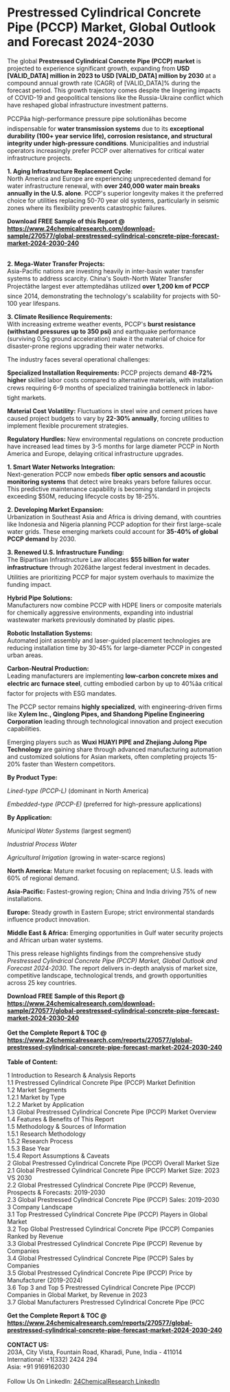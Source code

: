 <h1>Prestressed Cylindrical Concrete Pipe (PCCP) Market, Global Outlook and Forecast 2024-2030</h1><p>The global <strong>Prestressed Cylindrical Concrete Pipe (PCCP) market</strong> is projected to experience significant growth, expanding from <strong>USD [VALID_DATA] million in 2023 to USD [VALID_DATA] million by 2030</strong> at a compound annual growth rate (CAGR) of [VALID_DATA]% during the forecast period. This growth trajectory comes despite the lingering impacts of COVID-19 and geopolitical tensions like the Russia-Ukraine conflict which have reshaped global infrastructure investment patterns.</p><p>PCCPâa high-performance pressure pipe solutionâhas become indispensable for <strong>water transmission systems</strong> due to its <strong>exceptional durability (100+ year service life), corrosion resistance, and structural integrity under high-pressure conditions</strong>. Municipalities and industrial operators increasingly prefer PCCP over alternatives for critical water infrastructure projects.</p><p><strong>1. Aging Infrastructure Replacement Cycle:</strong><br>
North America and Europe are experiencing unprecedented demand for water infrastructure renewal, with <strong>over 240,000 water main breaks annually in the U.S. alone</strong>. PCCP's superior longevity makes it the preferred choice for utilities replacing 50-70 year old systems, particularly in seismic zones where its flexibility prevents catastrophic failures.</p><div><b>Download FREE Sample of this Report @ 
            <a href="https://www.24chemicalresearch.com/download-sample/270577/global-prestressed-cylindrical-concrete-pipe-forecast-market-2024-2030-240">
            https://www.24chemicalresearch.com/download-sample/270577/global-prestressed-cylindrical-concrete-pipe-forecast-market-2024-2030-240</a></b></div><br><p><strong>2. Mega-Water Transfer Projects:</strong><br>
Asia-Pacific nations are investing heavily in inter-basin water transfer systems to address scarcity. China's South-North Water Transfer Projectâthe largest ever attemptedâhas utilized <strong>over 1,200 km of PCCP</strong> since 2014, demonstrating the technology's scalability for projects with 50-100 year lifespans.</p><p><strong>3. Climate Resilience Requirements:</strong><br>
With increasing extreme weather events, PCCP's <strong>burst resistance (withstand pressures up to 350 psi)</strong> and earthquake performance (surviving 0.5g ground acceleration) make it the material of choice for disaster-prone regions upgrading their water networks.</p><p>The industry faces several operational challenges:</p><p><strong>Specialized Installation Requirements:</strong> PCCP projects demand <strong>48-72% higher</strong> skilled labor costs compared to alternative materials, with installation crews requiring 6-9 months of specialized trainingâa bottleneck in labor-tight markets.</p><p><strong>Material Cost Volatility:</strong> Fluctuations in steel wire and cement prices have caused project budgets to vary by <strong>22-30% annually</strong>, forcing utilities to implement flexible procurement strategies.</p><p><strong>Regulatory Hurdles:</strong> New environmental regulations on concrete production have increased lead times by 3-5 months for large diameter PCCP in North America and Europe, delaying critical infrastructure upgrades.</p><p><strong>1. Smart Water Networks Integration:</strong><br>
Next-generation PCCP now embeds <strong>fiber optic sensors and acoustic monitoring systems</strong> that detect wire breaks years before failures occur. This predictive maintenance capability is becoming standard in projects exceeding $50M, reducing lifecycle costs by 18-25%.</p><p><strong>2. Developing Market Expansion:</strong><br>
Urbanization in Southeast Asia and Africa is driving demand, with countries like Indonesia and Nigeria planning PCCP adoption for their first large-scale water grids. These emerging markets could account for <strong>35-40% of global PCCP demand</strong> by 2030.</p><p><strong>3. Renewed U.S. Infrastructure Funding:</strong><br>
The Bipartisan Infrastructure Law allocates <strong>$55 billion for water infrastructure</strong> through 2026âthe largest federal investment in decades. Utilities are prioritizing PCCP for major system overhauls to maximize the funding impact.</p><p><strong>Hybrid Pipe Solutions:</strong><br>
	Manufacturers now combine PCCP with HDPE liners or composite materials for chemically aggressive environments, expanding into industrial wastewater markets previously dominated by plastic pipes.</p><p><strong>Robotic Installation Systems:</strong><br>
	Automated joint assembly and laser-guided placement technologies are reducing installation time by 30-45% for large-diameter PCCP in congested urban areas.</p><p><strong>Carbon-Neutral Production:</strong><br>
	Leading manufacturers are implementing <strong>low-carbon concrete mixes and electric arc furnace steel</strong>, cutting embodied carbon by up to 40%âa critical factor for projects with ESG mandates.</p><p>The PCCP sector remains <strong>highly specialized</strong>, with engineering-driven firms like <strong>Xylem Inc., Qinglong Pipes, and Shandong Pipeline Engineering Corporation</strong> leading through technological innovation and project execution capabilities.</p><p>Emerging players such as <strong>Wuxi HUAYI PIPE and Zhejiang Julong Pipe Technology</strong> are gaining share through advanced manufacturing automation and customized solutions for Asian markets, often completing projects 15-20% faster than Western competitors.</p><p><strong>By Product Type:</strong></p><p><em>Lined-type (PCCP-L)</em> (dominant in North America)</p><p><em>Embedded-type (PCCP-E)</em> (preferred for high-pressure applications)</p><p><strong>By Application:</strong></p><p><em>Municipal Water Systems</em> (largest segment)</p><p><em>Industrial Process Water</em></p><p><em>Agricultural Irrigation</em> (growing in water-scarce regions)</p><p><strong>North America:</strong> Mature market focusing on replacement; U.S. leads with 60% of regional demand.</p><p><strong>Asia-Pacific:</strong> Fastest-growing region; China and India driving 75% of new installations.</p><p><strong>Europe:</strong> Steady growth in Eastern Europe; strict environmental standards influence product innovation.</p><p><strong>Middle East &amp; Africa:</strong> Emerging opportunities in Gulf water security projects and African urban water systems.</p><p>This press release highlights findings from the comprehensive study <em>Prestressed Cylindrical Concrete Pipe (PCCP) Market, Global Outlook and Forecast 2024-2030</em>. The report delivers in-depth analysis of market size, competitive landscape, technological trends, and growth opportunities across 25 key countries.</p><div><b>Download FREE Sample of this Report @ 
            <a href="https://www.24chemicalresearch.com/download-sample/270577/global-prestressed-cylindrical-concrete-pipe-forecast-market-2024-2030-240">
            https://www.24chemicalresearch.com/download-sample/270577/global-prestressed-cylindrical-concrete-pipe-forecast-market-2024-2030-240</a></b></div><br><div><b>Get the Complete Report & TOC @ 
            <a href="https://www.24chemicalresearch.com/reports/270577/global-prestressed-cylindrical-concrete-pipe-forecast-market-2024-2030-240">
            https://www.24chemicalresearch.com/reports/270577/global-prestressed-cylindrical-concrete-pipe-forecast-market-2024-2030-240</a></b></div><br>
            <b>Table of Content:</b><p>1 Introduction to Research & Analysis Reports<br />
    1.1 Prestressed Cylindrical Concrete Pipe (PCCP) Market Definition<br />
    1.2 Market Segments<br />
        1.2.1 Market by Type<br />
        1.2.2 Market by Application<br />
    1.3 Global Prestressed Cylindrical Concrete Pipe (PCCP) Market Overview<br />
    1.4 Features & Benefits of This Report<br />
    1.5 Methodology & Sources of Information<br />
        1.5.1 Research Methodology<br />
        1.5.2 Research Process<br />
        1.5.3 Base Year<br />
        1.5.4 Report Assumptions & Caveats<br />
2 Global Prestressed Cylindrical Concrete Pipe (PCCP) Overall Market Size<br />
    2.1 Global Prestressed Cylindrical Concrete Pipe (PCCP) Market Size: 2023 VS 2030<br />
    2.2 Global Prestressed Cylindrical Concrete Pipe (PCCP) Revenue, Prospects & Forecasts: 2019-2030<br />
    2.3 Global Prestressed Cylindrical Concrete Pipe (PCCP) Sales: 2019-2030<br />
3 Company Landscape<br />
    3.1 Top Prestressed Cylindrical Concrete Pipe (PCCP) Players in Global Market<br />
    3.2 Top Global Prestressed Cylindrical Concrete Pipe (PCCP) Companies Ranked by Revenue<br />
    3.3 Global Prestressed Cylindrical Concrete Pipe (PCCP) Revenue by Companies<br />
    3.4 Global Prestressed Cylindrical Concrete Pipe (PCCP) Sales by Companies<br />
    3.5 Global Prestressed Cylindrical Concrete Pipe (PCCP) Price by Manufacturer (2019-2024)<br />
    3.6 Top 3 and Top 5 Prestressed Cylindrical Concrete Pipe (PCCP) Companies in Global Market, by Revenue in 2023<br />
    3.7 Global Manufacturers Prestressed Cylindrical Concrete Pipe (PCC</p><div><b>Get the Complete Report & TOC @ 
            <a href="https://www.24chemicalresearch.com/reports/270577/global-prestressed-cylindrical-concrete-pipe-forecast-market-2024-2030-240">
            https://www.24chemicalresearch.com/reports/270577/global-prestressed-cylindrical-concrete-pipe-forecast-market-2024-2030-240</a></b></div><br><b>CONTACT US:</b><br>
            203A, City Vista, Fountain Road, Kharadi, Pune, India - 411014<br>
            International: +1(332) 2424 294<br>
            Asia: +91 9169162030 <br><br>
            Follow Us On LinkedIn: <a href="https://www.linkedin.com/company/24chemicalresearch/">24ChemicalResearch LinkedIn</a>